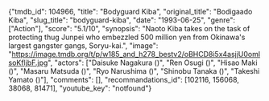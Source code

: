 {"tmdb_id": 104966, "title": "Bodyguard Kiba", "original_title": "Bodigaado Kiba", "slug_title": "bodyguard-kiba", "date": "1993-06-25", "genre": ["Action"], "score": "5.1/10", "synopsis": "Naoto Kiba takes on the task of protecting thug Junpei who embezzled 500 million yen from Okinawa's largest gangster gangs, Soryu-kai.", "image": "https://image.tmdb.org/t/p/w185_and_h278_bestv2/oBHCD8i5x4asjjU0omlsoKfljbF.jpg", "actors": ["Daisuke Nagakura ()", "Ren Osugi ()", "Hisao Maki ()", "Masaru Matsuda ()", "Ryo Narushima ()", "Shinobu Tanaka ()", "Takeshi Yamato ()"], "comments": [], "recommandations_id": [102116, 156068, 38068, 81471], "youtube_key": "notfound"}